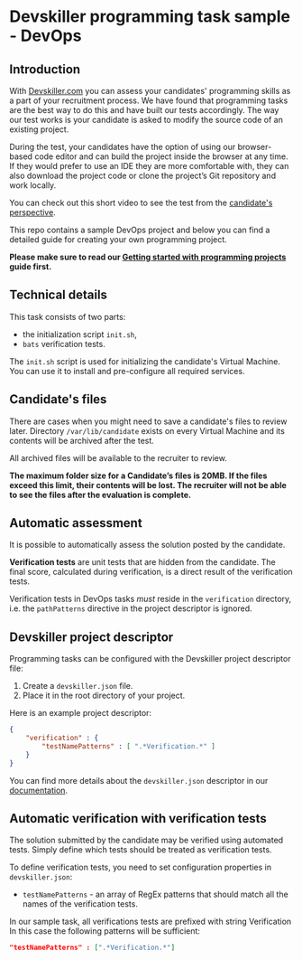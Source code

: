# Devskiller programming task sample - DevOps

## Introduction

With [Devskiller.com](https://devskiller.com) you can assess your candidates'
programming skills as a part of your recruitment process. We have found that
programming tasks are the best way to do this and have built our tests
accordingly. The way our test works is your candidate is asked to modify the
source code of an existing project.

During the test, your candidates have the option of using our browser-based
code editor and can build the project inside the browser at any time. If they
would prefer to use an IDE they are more comfortable with, they can also
download the project code or clone the project’s Git repository and work
locally.

You can check out this short video to see the test from the [candidate's
perspective](https://goo.gl/AXXaTT).

This repo contains a sample DevOps project and below you can find a detailed
guide for creating your own programming project.

**Please make sure to read our [Getting started with programming
projects](https://goo.gl/gkQU4J) guide first.**

## Technical details

This task consists of two parts:

 * the initialization script `init.sh`,
 * `bats` verification tests.

The `init.sh` script is used for initializing the candidate's Virtual Machine.
You can use it to install and pre-configure all required services.

## Candidate's files

There are cases when you might need to save a candidate's files to review later. Directory `/var/lib/candidate` exists on every Virtual Machine and its contents will be archived after the test.

All archived files will be available to the recruiter to review. 

**The maximum folder size for a Candidate’s files is 20MB. If the files exceed this limit, their contents will be lost. The recruiter will not be able to see the files after the evaluation is complete.**

## Automatic assessment

It is possible to automatically assess the solution posted by the candidate.

**Verification tests** are unit tests that are hidden from the candidate. The
final score, calculated during verification, is a direct result of the
verification tests.

Verification tests in DevOps tasks *must* reside in the `verification`
directory, i.e. the `pathPatterns` directive in the project descriptor is ignored.

## Devskiller project descriptor

Programming tasks can be configured with the Devskiller project descriptor
file:

1. Create a `devskiller.json` file.
2. Place it in the root directory of your project.

Here is an example project descriptor:

```json
{
    "verification" : {
        "testNamePatterns" : [ ".*Verification.*" ]
    }
}
```

You can find more details about the `devskiller.json` descriptor in our
[documentation](https://goo.gl/uWXeCD).

## Automatic verification with verification tests

The solution submitted by the candidate may be verified using automated tests.
Simply define which tests should be treated as verification tests.

To define verification tests, you need to set configuration properties in
`devskiller.json`:

- `testNamePatterns` - an array of RegEx patterns that should match all the
  names of the verification tests.

In our sample task, all verifications tests are prefixed with string Verification
In this case the following patterns will be sufficient:

```json
"testNamePatterns" : [".*Verification.*"]
```
